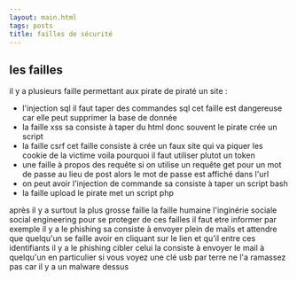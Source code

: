 ```yaml
---
layout: main.html
tags: posts
title: failles de sécurité
---
```


## les failles
il y a plusieurs faille permettant aux pirate de piraté un site :
- l'injection sql il faut taper des commandes sql cet faille est dangereuse car elle peut supprimer la base de donnée
- la faille xss sa consiste à taper du html donc souvent le pirate crée un script 
- la faille csrf cet faille consiste à crée un faux site qui va piquer les cookie de la victime voila pourquoi il faut utiliser plutot un token
- une faille à propos des requête si on utilise un requête get pour un mot de passe au lieu de post alors le mot de passe est affiché dans l'url
- on peut avoir l'injection de commande sa consiste à taper un script bash 
- la faille upload le pirate met un script php 

après il y a surtout la plus grosse faille la faille humaine l'inginérie sociale social engineering pour se proteger de ces failles il faut etre informer 
par exemple il y a le phishing sa consiste à envoyer plein de mails et attendre que quelqu'un se faille avoir en cliquant sur le lien et qu'il entre ces
identifiants il y a le phishing cibler celui la consiste à envoyer le mail à quelqu'un en particulier si vous voyez une clé usb par terre ne l'a ramassez pas
car il y a un malware dessus 
